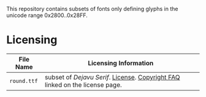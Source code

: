 This repository contains subsets of fonts only defining glyphs in the unicode
range 0x2800..0x28FF.

# Licensing

| File Name | Licensing Information |
|-----------|-----------------------|
| `round.ttf` | subset of *Dejavu Serif*. [License](https://dejavu-fonts.github.io/License.html). [Copyright FAQ](https://www.gnome.org/fonts/) linked on the license page. |
